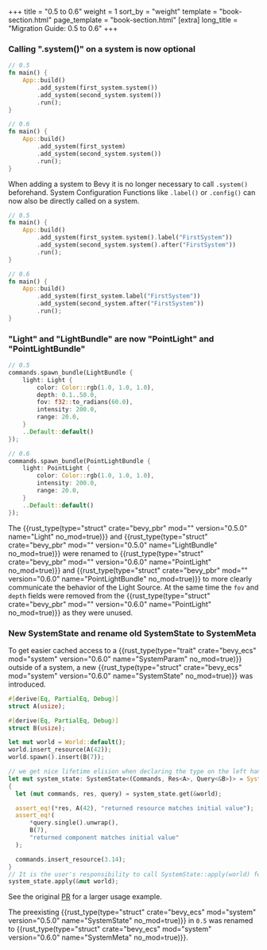 +++
title = "0.5 to 0.6"
weight = 1
sort_by = "weight"
template = "book-section.html"
page_template = "book-section.html"
[extra]
long_title = "Migration Guide: 0.5 to 0.6"
+++

### Calling ".system()" on a system is now optional

```rust
// 0.5
fn main() {
    App::build()
        .add_system(first_system.system())
        .add_system(second_system.system())
        .run();
}

// 0.6
fn main() {
    App::build()
        .add_system(first_system)
        .add_system(second_system.system())
        .run();
}
```

When adding a system to Bevy it is no longer necessary to call `.system()` beforehand.
System Configuration Functions like `.label()` or `.config()` can now also be directly called on a system.

```rust
// 0.5
fn main() {
    App::build()
        .add_system(first_system.system().label("FirstSystem"))
        .add_system(second_system.system().after("FirstSystem"))
        .run();
}

// 0.6
fn main() {
    App::build()
        .add_system(first_system.label("FirstSystem"))
        .add_system(second_system.after("FirstSystem"))
        .run();
}
```

### "Light" and "LightBundle" are now "PointLight" and "PointLightBundle"

```rust
// 0.5
commands.spawn_bundle(LightBundle {
    light: Light {
        color: Color::rgb(1.0, 1.0, 1.0),
        depth: 0.1..50.0,
        fov: f32::to_radians(60.0),
        intensity: 200.0,
        range: 20.0,
    }
    ..Default::default()
});

// 0.6
commands.spawn_bundle(PointLightBundle {
    light: PointLight {
        color: Color::rgb(1.0, 1.0, 1.0),
        intensity: 200.0,
        range: 20.0,
    }
    ..Default::default()
});
```

The {{rust_type(type="struct" crate="bevy_pbr" mod="" version="0.5.0" name="Light" no_mod=true)}} and {{rust_type(type="struct" crate="bevy_pbr" mod="" version="0.5.0" name="LightBundle" no_mod=true)}} were renamed to {{rust_type(type="struct" crate="bevy_pbr" mod="" version="0.6.0" name="PointLight" no_mod=true)}} and {{rust_type(type="struct" crate="bevy_pbr" mod="" version="0.6.0" name="PointLightBundle" no_mod=true)}} to more clearly communicate the behavior of the Light Source.
At the same time the `fov` and `depth` fields were removed from the {{rust_type(type="struct" crate="bevy_pbr" mod="" version="0.6.0" name="PointLight" no_mod=true)}} as they were unused.

<!-- TODO: Remove this comment if https://github.com/bevyengine/bevy/pull/2367 is merged.

In addition the {{rust_type(type="struct" crate="bevy_pbr" mod="" version="0.6.0" name="DirectionalLight" no_mod=true)}} and {{rust_type(type="struct" crate="bevy_pbr" mod="" version="0.6.0" name="DirectionalLightBundle" no_mod=true)}} were introduced with `0.6`.

-->

### New SystemState and rename old SystemState to SystemMeta

To get easier cached access to a {{rust_type(type="trait" crate="bevy_ecs" mod="system" version="0.6.0" name="SystemParam" no_mod=true)}} outside of a system, a new {{rust_type(type="struct" crate="bevy_ecs" mod="system" version="0.6.0" name="SystemState" no_mod=true)}} was introduced.

<!-- Adapted from https://github.com/bevyengine/bevy/pull/2283 -->
```rust
#[derive(Eq, PartialEq, Debug)]
struct A(usize);

#[derive(Eq, PartialEq, Debug)]
struct B(usize);

let mut world = World::default();
world.insert_resource(A(42));
world.spawn().insert(B(7));

// we get nice lifetime elision when declaring the type on the left hand side
let mut system_state: SystemState<(Commands, Res<A>, Query<&B>)> = SystemState::new(&mut world);
{
  let (mut commands, res, query) = system_state.get(&world);

  assert_eq!(*res, A(42), "returned resource matches initial value");
  assert_eq!(
      *query.single().unwrap(),
      B(7),
      "returned component matches initial value"
  );

  commands.insert_resource(3.14);
}
// It is the user's responsibility to call SystemState::apply(world) for parameters that queue up work
system_state.apply(&mut world);
```

See the original [PR](https://github.com/bevyengine/bevy/pull/2283) for a larger usage example.

The preexisting {{rust_type(type="struct" crate="bevy_ecs" mod="system" version="0.5.0" name="SystemState" no_mod=true)}} in `0.5` was renamed to {{rust_type(type="struct" crate="bevy_ecs" mod="system" version="0.6.0" name="SystemMeta" no_mod=true)}}.
